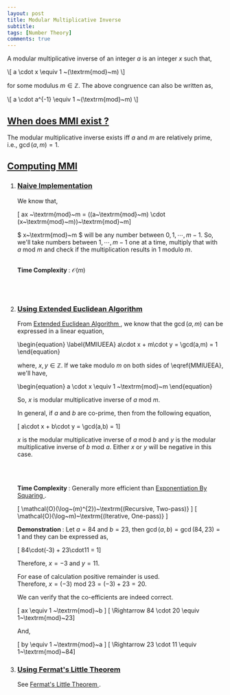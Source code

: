 ```yaml
---
layout: post
title: Modular Multiplicative Inverse
subtitle: 
tags: [Number Theory]
comments: true
---
```


A modular multiplicative inverse of an integer $a$ is an integer $x$ such that,

\\[ a \cdot x \equiv 1 ~(\textrm{mod}~m) \\]

for some modulus $m \in \mathbb{Z}$. The above congruence can also be written as,

\\[ a \cdot a^{-1} \equiv 1 ~(\textrm{mod}~m) \\]

<h2> <u> When does MMI exist ? </u> </h2>

The modular multiplicative inverse exists iff $a$ and $m$ are relatively prime, i.e., $\gcd(a,m) = 1$.

<h2> <u> Computing MMI </u> </h2>

<ol>
<li> <h3> <u> Naive Implementation </u> </h3> </li>

We know that,

\[ ax ~\textrm{mod}~m = ((a~\textrm{mod}~m) \cdot (x~\textrm{mod}~m))~\textrm{mod}~m\]

$ x~\textrm{mod}~m $ will be any number between $0, 1, \cdots , m - 1$. So, we'll take numbers between $1,\cdots, m - 1$ one at a time, multiply that with $a~\textrm{mod}~m$ and check if the multiplication results in 1 modulo $m$. <br> <br>

<b> Time Complexity </b>: $\mathcal{O}(m)$ 

<br> <br>

<li> <h3> <u> Using Extended Euclidean Algorithm </u> </h3> </li>

From <a href="/2020-05-19-extended-euclid"> Extended Euclidean Algorithm </a>, we know that the $\gcd(a,m)$ can be expressed in a linear equation,

\begin{equation}
    \label{MMIUEEA}
    a\cdot x + m\cdot y = \gcd(a,m) = 1
\end{equation}

where, $x,y \in \mathbb{Z}$. If we take $\textrm{modulo}~m$ on both sides of \eqref{MMIUEEA}, we'll have, 

\begin{equation}
    a \cdot x \equiv 1 ~\textrm{mod}~m
\end{equation}

So, $x$ is modular multiplicative inverse of $a~\textrm{mod}~m$.

In general, if $a$ and $b$ are co-prime, then from the following equation,

\[ a\cdot x + b\cdot y = \gcd(a,b) = 1\]

$x$ is the modular multiplicative inverse of $a~\textrm{mod}~b$ and $y$ is the modular multiplicative inverse of $b~\textrm{mod}~a$. Either $x$ or $y$ will be negative in this case.

<br> <br>

<b> Time Complexity </b>: Generally more efficient than <a href="/2020-05-19-exponentiation-by-squaring"> Exponentiation By Squaring </a>.

\[ \mathcal{O}(\log~(m)^{2})~\textrm{(Recursive, Two-pass)} \]
\[ \mathcal{O}(\log~m)~\textrm{(Iterative, One-pass)} \] 


<b> Demonstration </b>: Let $a = 84$ and $b = 23$, then $\gcd(a,b) = \gcd(84,23) = 1$ and they can be expressed as,

\[ 84\cdot(-3) + 23\cdot11 = 1\]

Therefore, $x = -3$ and $y = 11$.

For ease of calculation positive remainder is used. <br> Therefore, $x = (-3)~\textrm{mod}~23 = (-3) + 23 = 20$.

We can verify that the co-efficients are indeed correct. 

\[ ax \equiv 1 ~\textrm{mod}~b \]
\[ \Rightarrow 84 \cdot 20 \equiv 1~\textrm{mod}~23\]

And,

\[ by \equiv 1 ~\textrm{mod}~a \]
\[ \Rightarrow 23 \cdot 11 \equiv 1~\textrm{mod}~84\]

<!-- <li> <h3> <u> Using Euler's Totient Function </u> </h3> </li>

Will update later -->

<li> <h3> <u> Using Fermat's Little Theorem </u> </h3> </li>

See <a href="/2020-05-19-fermats-little-theorem"> Fermat's Little Theorem </a>.

<ol>
